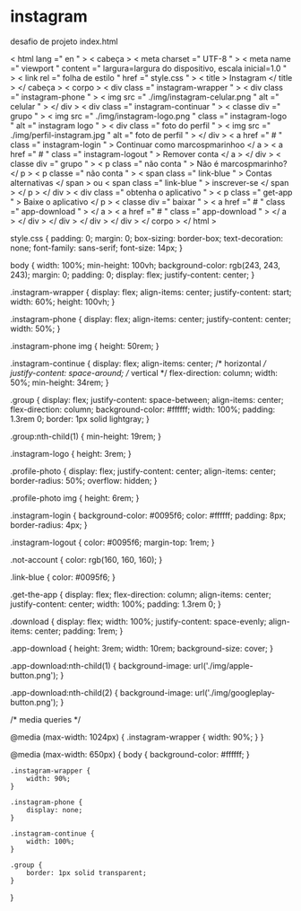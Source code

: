 # instagram
desafio de projeto
index.html
<!DOCTYPEhtml >
< html  lang =" en " >
< cabeça >
    < meta  charset =" UTF-8 " >
    < meta  name =" viewport " content =" largura=largura do dispositivo, escala inicial=1.0 " >
    < link  rel =" folha de estilo " href =" style.css " >
    < title > Instagram </ title >
</ cabeça >
< corpo >
    < div  class =" instagram-wrapper " >
        < div  class =" instagram-phone " >
            < img  src =" ./img/instagram-celular.png " alt =" celular " >
        </ div >
        < div  class =" instagram-continuar " >
            < classe div  =" grupo " >
                < img  src =" ./img/instagram-logo.png " class =" instagram-logo " alt =" instagram logo " >
                < div  class =" foto do perfil " >
                    < img  src =" ./img/perfil-instagram.jpg " alt =" foto de perfil " >
                </ div >
                < a  href =" # " class =" instagram-login " > Continuar como marcospmarinhoo </ a >
                < a  href =" # " class =" instagram-logout " > Remover conta </ ​​a >
            </ div >
            < classe div  =" grupo " >
                < p  class =" não conta " > Não é marcospmarinho? </ p >
                < p  classe =" não conta " >
                    < span  class =" link-blue " > Contas alternativas </ span >
                    ou
                    < span  class =" link-blue " > inscrever-se </ span >
                </ p >
            </ div >
            < div  class =" obtenha o aplicativo " >
                < p  class =" get-app " > Baixe o aplicativo </ p >
                < classe div  =" baixar " >
                    < a  href =" # " class =" app-download " > </ a >
                    < a  href =" # " class =" app-download " > </ a >
                </ div >
            </ div >
        </ div >
    </ div >
</ corpo >
</ html >


style.css
{
    padding: 0;
    margin: 0;
    box-sizing: border-box;
    text-decoration: none;
    font-family: sans-serif;
    font-size: 14px;
}

body {
    width: 100%;
    min-height: 100vh;
    background-color: rgb(243, 243, 243);
    margin: 0;
    padding: 0;
    display: flex;
    justify-content: center;
}

.instagram-wrapper {
    display: flex;
    align-items: center;
    justify-content: start;
    width: 60%;
    height: 100vh;
}

.instagram-phone {
    display: flex;
    align-items: center;
    justify-content: center;
    width: 50%;
}

.instagram-phone img {
    height: 50rem;
}

.instagram-continue {
    display: flex;
    align-items: center; /* horizontal */
    justify-content: space-around; /* vertical */
    flex-direction: column;
    width: 50%;
    min-height: 34rem;
}

.group {
    display: flex;
    justify-content: space-between;
    align-items: center;
    flex-direction: column;
    background-color: #ffffff;
    width: 100%;
    padding: 1.3rem 0;
    border: 1px solid lightgray;
}

.group:nth-child(1) {
    min-height: 19rem;
}

.instagram-logo {
    height: 3rem;
}

.profile-photo {
    display: flex;
    justify-content: center;
    align-items: center;
    border-radius: 50%;
    overflow: hidden;
}

.profile-photo img {
    height: 6rem;
}

.instagram-login {
    background-color: #0095f6;
    color: #ffffff;
    padding: 8px;
    border-radius: 4px;
}

.instagram-logout {
    color: #0095f6;
    margin-top: 1rem;
}

.not-account {
    color: rgb(160, 160, 160);
}

.link-blue {
    color: #0095f6;
}

.get-the-app {
    display: flex;
    flex-direction: column;
    align-items: center;
    justify-content: center;
    width: 100%;
    padding: 1.3rem 0;
}

.download {
    display: flex;
    width: 100%;
    justify-content: space-evenly;
    align-items: center;
    padding: 1rem;
}

.app-download {
    height: 3rem;
    width: 10rem;
    background-size: cover;
}

.app-download:nth-child(1) {
    background-image: url('./img/apple-button.png');
}

.app-download:nth-child(2) {
    background-image: url('./img/googleplay-button.png');
}

/* media queries */


@media (max-width: 1024px) {
    .instagram-wrapper {
        width: 90%;
    }
}

@media (max-width: 650px) {
    body {
        background-color: #ffffff;
    }

    .instagram-wrapper {
        width: 90%;
    }

    .instagram-phone {
        display: none;
    }

    .instagram-continue {
        width: 100%;
    }
    
    .group {
        border: 1px solid transparent;
    }
}
